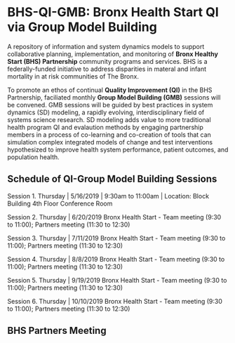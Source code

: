 # BHS-QI-GMB: Bronx Health Start QI via Group Model Building 
A repository of information and system dynamics models to support collaborative planning, implementation, and monitoring of <b>Bronx Healthy Start (BHS) Partnership</b> community programs and services. BHS is a federally-funded initiative to address disparities in materal and infant mortality in at risk communities of The Bronx.  

To promote an ethos of continual <b>Quality Improvement (QI)</b> in the BHS Partnership, faciliated monthly <b>Group Model Building (GMB)</b> sessions will be convened. GMB sessions will be guided by best practices in system dynamics (SD) modeling, a rapidly evolving, interdisciplinary field of systems science research. SD modeling adds value to more traditional health program QI and evalaution methods by engaging partnership members in a process of co-learning and co-creation of tools that can simulation complex integrated models of change and test interventions hypothesized to improve health system performance, patient outcomes, and population health. 

## Schedule of QI-Group Model Building Sessions

Session 1. Thursday | 5/16/2019 | 9:30am to 11:00am | Location: Block Building 4th Floor Conference Room

Session 2. Thursday | 6/20/2019            Bronx Health Start - Team meeting (9:30 to 11:00); Partners meeting (11:30 to 12:30)

Session 3. Thursday | 7/11/2019            Bronx Health Start - Team meeting (9:30 to 11:00); Partners meeting (11:30 to 12:30)

Session 4. Thursday | 8/8/2019              Bronx Health Start - Team meeting (9:30 to 11:00); Partners meeting (11:30 to 12:30)

Session 5. Thursday | 9/19/2019            Bronx Health Start - Team meeting (9:30 to 11:00); Partners meeting (11:30 to 12:30)

Session 6. Thursday | 10/10/2019         Bronx Health Start - Team meeting (9:30 to 11:00); Partners meeting (11:30 to 12:30)

## BHS Partners Meeting

